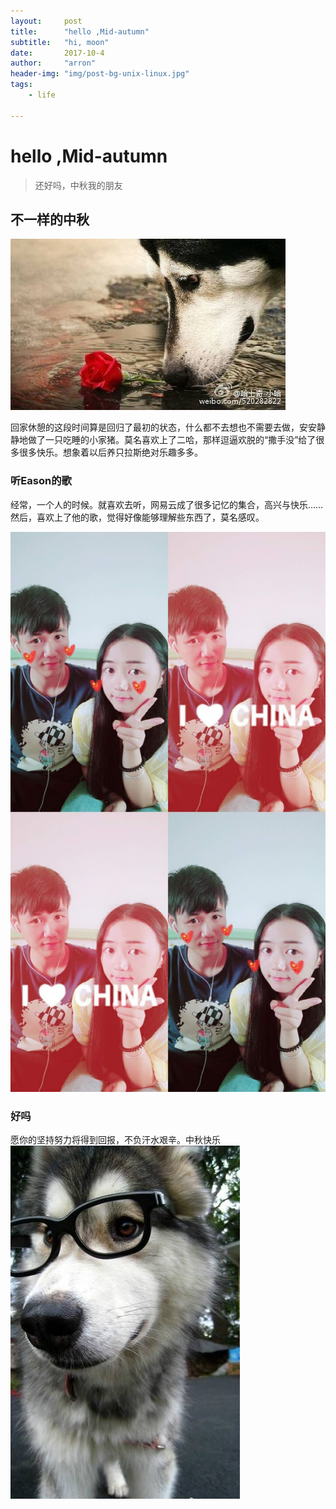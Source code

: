 ```yaml
---
layout:     post
title:      "hello ,Mid-autumn"
subtitle:   "hi, moon"
date:       2017-10-4
author:     "arron"
header-img: "img/post-bg-unix-linux.jpg"
tags:
    - life
    
---
```

# hello ,Mid-autumn
>还好吗，中秋我的朋友
## 不一样的中秋
![hello](/img/in-post/post-mid-autumn/img-50e25001583dec5c8c71afb313f6b203.jpg)

回家休憩的这段时间算是回归了最初的状态，什么都不去想也不需要去做，安安静静地做了一只吃睡的小家猪。莫名喜欢上了二哈，那样逗逼欢脱的“撒手没”给了很多很多快乐。想象着以后养只拉斯绝对乐趣多多。
### 听Eason的歌
经常，一个人的时候。就喜欢去听，网易云成了很多记忆的集合，高兴与快乐…… 
然后，喜欢上了他的歌，觉得好像能够理解些东西了，莫名感叹。

![moming](/img/in-post/post-mid-autumn/mmexport1507106165252.jpg)
### 好吗
愿你的坚持努力将得到回报，不负汗水艰辛。中秋快乐
![moming](/img/in-post/post-mid-autumn/IMG_20171004_095200.jpg)
